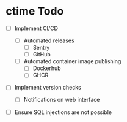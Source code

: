 # ctime Todo

- [ ] Implement CI/CD
    - [ ] Automated releases
        - [ ] Sentry
        - [ ] GitHub
    - [ ] Automated container image publishing
        - [ ] Dockerhub
        - [ ] GHCR
- [ ] Implement version checks
    - [ ] Notifications on web interface
- [ ] Ensure SQL injections are not possible

